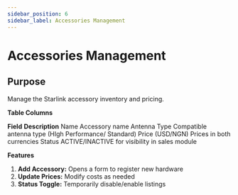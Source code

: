 ```yaml
---
sidebar_position: 6
sidebar_label: Accessories Management
---
```


# Accessories Management

## Purpose


Manage the Starlink accessory inventory and pricing.

**Table Columns**

**Field**             **Description**
Name                   Accessory name
Antenna Type           Compatible antenna type (HIgh Performance/ Standard)
Price (USD/NGN)        Prices in both currencies
Status                 ACTIVE/INACTIVE for visibility in sales module


**Features**

1. **Add Accessory:** Opens a form to register new hardware
2. **Update Prices:** Modify costs as needed
3. **Status Toggle:** Temporarily disable/enable listings
